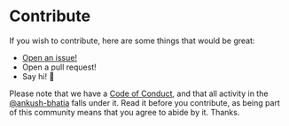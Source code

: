 # Contribute

If you wish to contribute, here are some things that would be great:

- [Open an issue!](https://github.com/ankush-bhatia/OperationsLib/issues/new)
- Open a pull request!
- Say hi! :wave:

Please note that we have a [Code of Conduct](CODE_OF_CONDUCT.md), 
and that all activity in the [@ankush-bhatia](https://github.com/ankush-bhatia) falls under it. 
Read it before you contribute, as being part of this community means that you agree to abide by it. 
Thanks.
